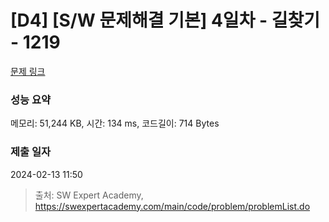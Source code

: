 # [D4] [S/W 문제해결 기본] 4일차 - 길찾기 - 1219 

[문제 링크](https://swexpertacademy.com/main/code/problem/problemDetail.do?contestProbId=AV14geLqABQCFAYD) 

### 성능 요약

메모리: 51,244 KB, 시간: 134 ms, 코드길이: 714 Bytes

### 제출 일자

2024-02-13 11:50



> 출처: SW Expert Academy, https://swexpertacademy.com/main/code/problem/problemList.do